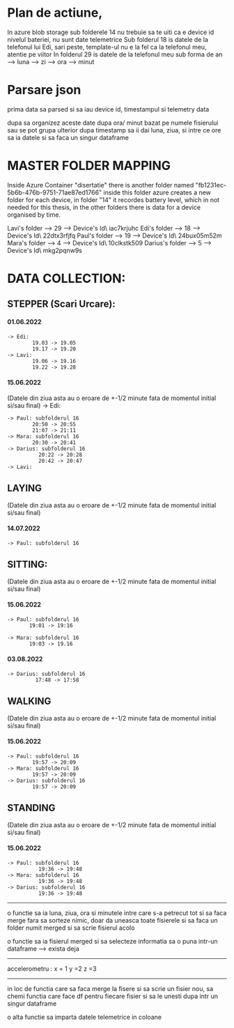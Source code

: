 # Plan de actiune,
 In azure blob storage sub folderele 14 nu trebuie sa te uiti ca e device id  nivelul bateriei, nu sunt date telemetrice
 Sub folderul 18 is datele de la telefonul lui Edi, sari peste, template-ul nu e la fel ca la telefonul meu, atentie pe viitor
 In folderul 29 is datele de la telefonul meu sub forma de an --> luna --> zi --> ora --> minut

 # Parsare json
 prima data sa parsed si sa iau device id, timestampul si telemetry data

 dupa sa organizez aceste date dupa ora/ minut bazat pe numele fisierului sau se pot grupa ulterior dupa timestamp
 sa ii dai luna, ziua, si intre ce ore sa ia datele si sa faca un singur dataframe
# MASTER FOLDER MAPPING
Inside Azure Container "disertatie" there is another folder named "fb1231ec-5b6b-476b-9751-71ae87ed1766"
inside this folder azure creates a new folder for each device, in folder "14" it recordes battery level, 
which in not needed for this thesis, in the other folders there is data for a device organised by time.

Lavi's folder --> 29 --> Device's Id\ iac7krjuhc
Edi's folder  --> 18 --> Device's Id\ 22dtx3rfjfq
Paul's folder --> 19 --> Device's Id\ 24bux05m52m
Mara's folder --> 4 --> Device's Id\ 10clkstk509
Darius's folder --> 5 --> Device's Id\ mkg2pqnw9s
# DATA COLLECTION:
 ## STEPPER (Scari Urcare):

#### **01.06.2022**
    -> Edi: 
            19.03 -> 19.05
            19.17 -> 19.20
    -> Lavi: 
            19.06 -> 19.16
            19.22 -> 19.28
#### **15.06.2022**
(Datele din ziua asta au o eroare de +-1/2 minute 
fata de momentul initial si/sau final)
    -> Edi:

    -> Paul: subfolderul 16
            20:50 -> 20:55
            21:07 -> 21:11
    -> Mara: subfolderul 16
            20:30 -> 20:41
    -> Darius: subfolderul 16
              20:22 -> 20:28
              20:42 -> 20:47
    -> Lavi: 
 ## LAYING
 (Datele din ziua asta au o eroare de +-1/2 minute 
fata de momentul initial si/sau final)
#### **14.07.2022**
    -> Paul: subfolderul 16
    

 ## SITTING:
(Datele din ziua asta au o eroare de +-1/2 minute 
fata de momentul initial si/sau final)
 #### **15.06.2022**
    -> Paul: subfolderul 16
           19:01 -> 19:16
    
    -> Mara: subfolderul 16
           19:03 -> 19.16
 #### **03.08.2022**
    -> Darius: subfolderul 16
             17:48 -> 17:58
            

 ## WALKING
(Datele din ziua asta au o eroare de +-1/2 minute 
fata de momentul initial si/sau final)
 #### **15.06.2022**

    -> Paul: subfolderul 16
            19:57 -> 20:09
    -> Mara: subfolderul 16
            19:57 -> 20:09
    -> Darius: subfolderul 16
            19:57 -> 20:09
    
 ## STANDING
(Datele din ziua asta au o eroare de +-1/2 minute 
fata de momentul initial si/sau final)
 #### **15.06.2022**

    -> Paul: subfolderul 16
              19:36 -> 19:48
    -> Mara: subfolderul 16
              19:36 -> 19:48
    -> Darius: subfolderul 16
              19:36 -> 19:48


_________________
o functie sa ia luna, ziua, ora si minutele intre care s-a petrecut tot si sa faca merge fara sa sorteze nimic, doar da uneasca toate fisierele si sa faca un folder numit merged si sa scrie fisierul acolo

o functie sa ia fisierul merged si sa selecteze informatia sa o puna intr-un dataframe --> exista deja 

_______________________________________________
 accelerometru :
 x  = 1
 y =2 
 z =3
__________________________________________________________
in loc de functia care sa faca merge la fisere si sa scrie un fisier nou, 
sa chemi functia care face df pentru fiecare fisier si sa le unesti dupa 
intr un singur dataframe

o alta functie sa imparta datele telemetrice in coloane 
